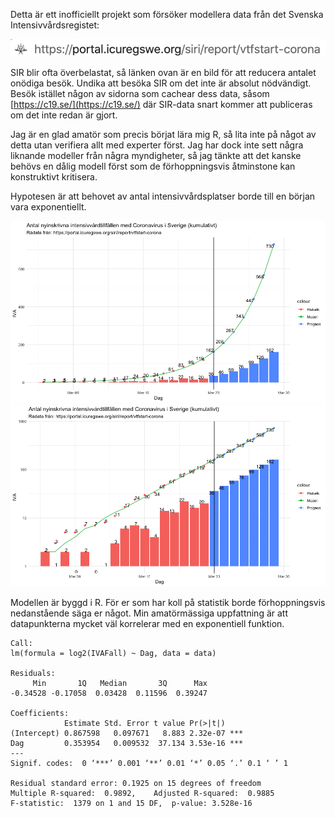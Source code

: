 Detta är ett inofficiellt projekt som försöker modellera data från det Svenska Intensivvårdsregistet:

![SIR url](https://github.com/joelonsql/sir/blob/master/sirurl.png?raw=true "SIR url")

SIR blir ofta överbelastat, så länken ovan är en bild för att reducera antalet onödiga besök. Undika att besöka SIR om det inte är absolut nödvändigt. Besök istället någon av sidorna som cachear dess data, såsom [https://c19.se/](https://c19.se/) där SIR-data snart kommer att publiceras om det inte redan är gjort.

Jag är en glad amatör som precis börjat lära mig R, så lita inte på något av detta utan verifiera allt med experter först. Jag har dock inte sett några liknande modeller från några myndigheter, så jag tänkte att det kanske behövs en dålig modell först som de förhoppningsvis åtminstone kan konstruktivt kritisera.

Hypotesen är att behovet av antal intensivvårdsplatser borde till en början vara exponentiellt.

![SIR modell Linear scale](https://github.com/joelonsql/sir/blob/master/80cde552f04f89b6a74f84f49f2ca48fe636e410.png?raw=true "SIR modell Linear scale")
![SIR modell Logarithmic scale](https://github.com/joelonsql/sir/blob/master/5915da4c322fdef299c4fc2960ff47af026ad20c.png?raw=true "SIR modell Logarithmic scale")

Modellen är byggd i R. För er som har koll på statistik borde förhoppningsvis nedanstående säga er något. Min amatörmässiga uppfattning är att datapunkterna mycket väl korrelerar med en exponentiell funktion.

```
Call:
lm(formula = log2(IVAFall) ~ Dag, data = data)

Residuals:
     Min       1Q   Median       3Q      Max 
-0.34528 -0.17058  0.03428  0.11596  0.39247 

Coefficients:
            Estimate Std. Error t value Pr(>|t|)    
(Intercept) 0.867598   0.097671   8.883 2.32e-07 ***
Dag         0.353954   0.009532  37.134 3.53e-16 ***
---
Signif. codes:  0 ‘***’ 0.001 ‘**’ 0.01 ‘*’ 0.05 ‘.’ 0.1 ‘ ’ 1

Residual standard error: 0.1925 on 15 degrees of freedom
Multiple R-squared:  0.9892,	Adjusted R-squared:  0.9885 
F-statistic:  1379 on 1 and 15 DF,  p-value: 3.528e-16
```

